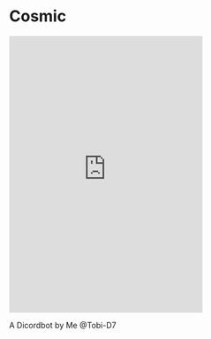 # Cosmic

<iframe src="https://discord.com/widget?id=884150474964606977&theme=dark" width="350" height="500" allowtransparency="true" frameborder="0" sandbox="allow-popups allow-popups-to-escape-sandbox allow-same-origin allow-scripts"></iframe>

A Dicordbot by Me @Tobi-D7
